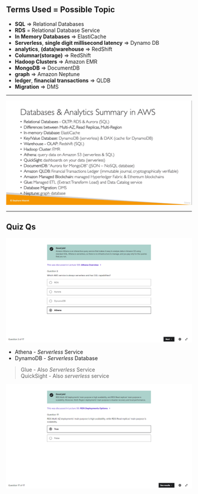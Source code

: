 ## Terms Used = Possible Topic

* **SQL** => Relational Databases
* **RDS** = Relational Database Service
* **In Memory Databases** => ElastiCache
* **Serverless**, **single digit millisecond latency** => Dynamo DB
* **analytics**, **(data)warehouse** => RedShift
* **Columnar(storage)** => RedShift
* **Hadoop Clusters** => Amazon EMR
* **MongoDB** => DocumentDB
* **graph** => Amazon Neptune
* **ledger**, **financial transactions** => QLDB 
* **Migration** => DMS
___
![](img/summary.png)  
___
## Quiz Qs
![](img/s1.png)  
* Athena - _Serverless_ Service
* DynamoDB - _Serverless_ Database
> Glue - Also _Serverless_ Service  
> QuickSight - Also _serverless_ service

![](img/s2.png)  
